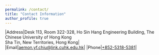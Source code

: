 ```yaml
---
permalink: /contact/
title: "Contact Information"
author_profile: true
---
```

|Address|Desk 113, Room 322-328, Ho Sin Hang Engineering Building, The Chinese University of Hong Kong<br>Sha Tin, New Territories, Hong Kong|
|Email|[aemon.yf.chiu@link.cuhk.edu.hk](mailto:aemon.yf.chiu@link.cuhk.edu.hk)|
|Phone|[+852-5318-5381](tel:+85253185381)|
